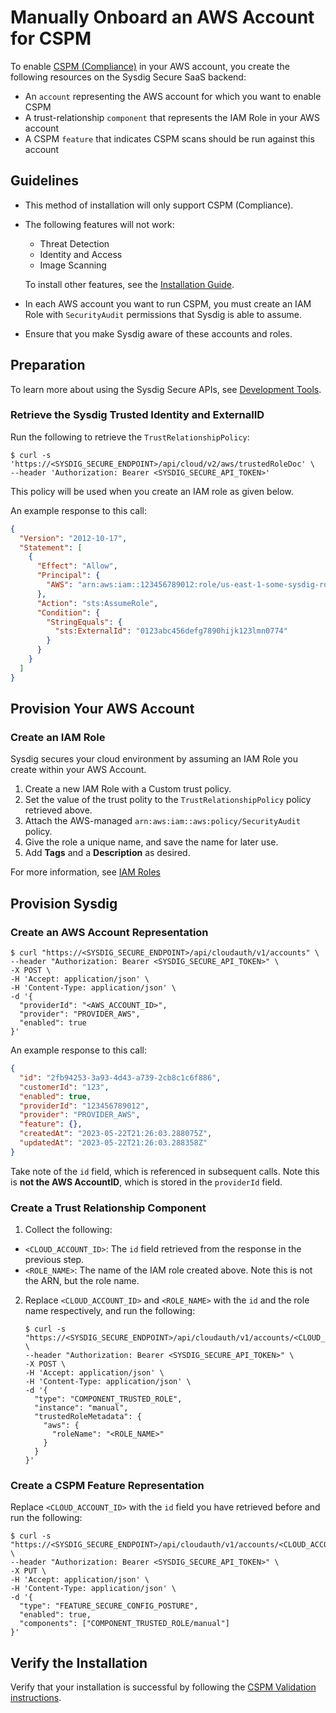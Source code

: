 # Manually Onboard an AWS Account for CSPM

To enable [CSPM (Compliance)](https://docs.sysdig.com/en/docs/sysdig-secure/posture/compliance/) in your AWS account, you create the following resources on the Sysdig Secure SaaS backend:

- An `account` representing the AWS account for which you want to enable CSPM
- A trust-relationship `component` that represents the IAM Role in your AWS account
- A CSPM `feature` that indicates CSPM scans should be run against this account


## Guidelines

- This method of installation will only support CSPM (Compliance).

- The following features will not work:
    - Threat Detection
    - Identity and Access
    - Image Scanning

  To install other features, see the [Installation Guide](https://docs.sysdig.com/en/docs/installation/sysdig-secure/connect-cloud-accounts/aws/).

- In each AWS account you want to run CSPM, you must create an IAM Role with `SecurityAudit` permissions that Sysdig is able to assume.

- Ensure that you make Sysdig aware of these accounts and roles.


## Preparation

To learn more about using the Sysdig Secure APIs, see [Development Tools](https://docs.sysdig.com/en/docs/developer-tools/).

### Retrieve the **Sysdig Trusted Identity** and **ExternalID**

Run the following to retrieve the `TrustRelationshipPolicy`:

```shell
$ curl -s 'https://<SYSDIG_SECURE_ENDPOINT>/api/cloud/v2/aws/trustedRoleDoc' \
--header 'Authorization: Bearer <SYSDIG_SECURE_API_TOKEN>'
```
This policy will be used when you create an IAM role as given below.

An example response to this call:

```json
{
  "Version": "2012-10-17",
  "Statement": [
    {
      "Effect": "Allow",
      "Principal": {
        "AWS": "arn:aws:iam::123456789012:role/us-east-1-some-sysdig-role"
      },
      "Action": "sts:AssumeRole",
      "Condition": {
        "StringEquals": {
          "sts:ExternalId": "0123abc456defg7890hijk123lmn0774"
        }
      }
    }
  ]
}
```

## Provision Your AWS Account

### Create an IAM Role

Sysdig secures your cloud environment by assuming an IAM Role you create within your AWS Account.

1. Create a new IAM Role with a Custom trust policy.
2. Set the value of the trust polity to the `TrustRelationshipPolicy` policy retrieved above.
3. Attach the AWS-managed `arn:aws:iam::aws:policy/SecurityAudit` policy.
4. Give the role a unique name, and save the name for later use.
5. Add **Tags** and a **Description** as desired.

For more information, see [IAM Roles](https://docs.aws.amazon.com/IAM/latest/UserGuide/id_roles_create.html)

## Provision Sysdig

### Create an AWS Account Representation

```shell
$ curl "https://<SYSDIG_SECURE_ENDPOINT>/api/cloudauth/v1/accounts" \
--header "Authorization: Bearer <SYSDIG_SECURE_API_TOKEN>" \
-X POST \
-H 'Accept: application/json' \
-H 'Content-Type: application/json' \
-d '{
  "providerId": "<AWS_ACCOUNT_ID>",
  "provider": "PROVIDER_AWS",
  "enabled": true
}'
```

An example response to this call:

```json
{
  "id": "2fb94253-3a93-4d43-a739-2cb8c1c6f886",
  "customerId": "123",
  "enabled": true,
  "providerId": "123456789012",
  "provider": "PROVIDER_AWS",
  "feature": {},
  "createdAt": "2023-05-22T21:26:03.288075Z",
  "updatedAt": "2023-05-22T21:26:03.288358Z"
}
```

Take note of the `id` field, which is referenced in subsequent calls. Note this is **not the AWS AccountID**, which is stored in the `providerId` field.


### Create a Trust Relationship Component

1. Collect the following:

  - `<CLOUD_ACCOUNT_ID>`: The `id` field retrieved from the response in the previous step.
  - `<ROLE_NAME>`: The name of the IAM role created above. Note this is not the ARN, but the role name.

2. Replace `<CLOUD_ACCOUNT_ID>` and `<ROLE_NAME>` with the `id` and the role name respectively, and run the following:

      ```shell
      $ curl -s "https://<SYSDIG_SECURE_ENDPOINT>/api/cloudauth/v1/accounts/<CLOUD_ACCOUNT_ID>/components" \
      --header "Authorization: Bearer <SYSDIG_SECURE_API_TOKEN>" \
      -X POST \
      -H 'Accept: application/json' \
      -H 'Content-Type: application/json' \
      -d '{
        "type": "COMPONENT_TRUSTED_ROLE",
        "instance": "manual",
        "trustedRoleMetadata": {
          "aws": {
            "roleName": "<ROLE_NAME>"
          }
        }
      }'
      ```


### Create a CSPM Feature Representation

Replace `<CLOUD_ACCOUNT_ID>` with the `id` field you have retrieved before and run the following:

```shell
$ curl -s "https://<SYSDIG_SECURE_ENDPOINT>/api/cloudauth/v1/accounts/<CLOUD_ACCOUNT_ID>/feature/FEATURE_SECURE_CONFIG_POSTURE" \
--header "Authorization: Bearer <SYSDIG_SECURE_API_TOKEN>" \
-X PUT \
-H 'Accept: application/json' \
-H 'Content-Type: application/json' \
-d '{
  "type": "FEATURE_SECURE_CONFIG_POSTURE",
  "enabled": true,
  "components": ["COMPONENT_TRUSTED_ROLE/manual"]
}'
```

## Verify the Installation

Verify that your installation is successful by following the [CSPM Validation instructions](https://docs.sysdig.com/en/docs/installation/sysdig-secure/connect-cloud-accounts/aws/#check-cspm).
